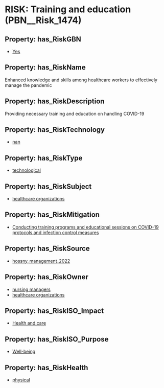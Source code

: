 # RISK: __Training and education__ (PBN__Risk_1474)

## Property: has_RiskGBN

* [Yes](PBN__RiskGBN_1)

## Property: has_RiskName

Enhanced knowledge and skills among healthcare workers to effectively manage the pandemic

## Property: has_RiskDescription

Providing necessary training and education on handling COVID-19

## Property: has_RiskTechnology

* [nan](PBN__Technology_22)

## Property: has_RiskType

* [technological](PBN__RiskType_5)

## Property: has_RiskSubject

* [healthcare organizations](PBN__Stakeholder_216)

## Property: has_RiskMitigation

* [Conducting training programs and educational sessions on COVID-19 protocols and infection control measures](PBN__RiskMitigation_1992)

## Property: has_RiskSource

* [hossny_management_2022](PBN__Article_92)

## Property: has_RiskOwner

* [nursing managers](PBN__Stakeholder_203)
* [healthcare organizations](PBN__Stakeholder_216)

## Property: has_RiskISO_Impact

* [Health and care](PBN__RiskISO_Purpose_0)

## Property: has_RiskISO_Purpose

* [Well-being](PBN__RiskISO_Impact_1)

## Property: has_RiskHealth

* [physical](PBN__RiskHealth_0)

